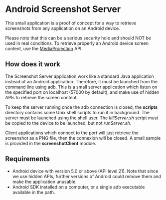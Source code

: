 Android Screenshot Server
=========================
This small application is a proof of concept for a way to retrieve screenshots from any application
on an Android device.

Please note that this can be a serious security hole and should NOT be used in real conditions.
To retrieve properly an Android device screen content, use the [MediaProjection] API.

How does it work
----------------
The Screenshot Server application work like a standard Java application instead of an Android
application. Therefore, it must be launched from the command line using adb. This is a small
server application which listen on the specified port on localhost (57000 by default), and make use
of hidden APIs to retrieve the screen content.

To keep the server running once the adb connection is closed, the __scripts__ directory contains
some Unix shell scripts to run it in background. The server must be launched using the shell user.
The _killServer.sh_ script must be copied to the device to be launched, but not _runServer.sh_.

Client applications which connect to the port will just retrieve the screenshot as a PNG file, then
the connexion will be closed. A small sample is provided in the __screenshotClient__ module.

Requirements
------------
- Android device with version 5.0 or above (API level 21). Note that since we use hidden APIs,
further versions of Android could remove them and make the application unusable.
- Android SDK installed on a computer, or a single adb executable available in the path.

[MediaProjection]: https://developer.android.com/reference/android/media/projection/MediaProjection